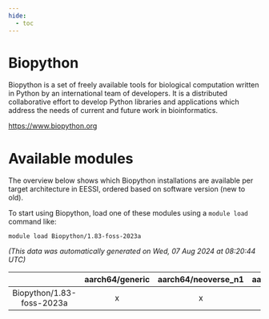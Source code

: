 ```yaml
---
hide:
  - toc
---
```


Biopython
=========


Biopython is a set of freely available tools for biological computation written in Python by an international team of developers. It is a distributed collaborative effort to develop Python libraries and applications which address the needs of current and future work in bioinformatics.

https://www.biopython.org
# Available modules


The overview below shows which Biopython installations are available per target architecture in EESSI, ordered based on software version (new to old).

To start using Biopython, load one of these modules using a `module load` command like:

```shell
module load Biopython/1.83-foss-2023a
```

*(This data was automatically generated on Wed, 07 Aug 2024 at 08:20:44 UTC)*  

| |aarch64/generic|aarch64/neoverse_n1|aarch64/neoverse_v1|x86_64/generic|x86_64/amd/zen2|x86_64/amd/zen3|x86_64/amd/zen4|x86_64/intel/haswell|x86_64/intel/skylake_avx512|
| :---: | :---: | :---: | :---: | :---: | :---: | :---: | :---: | :---: | :---: |
|Biopython/1.83-foss-2023a|x|x|x|x|x|x|-|x|x|
